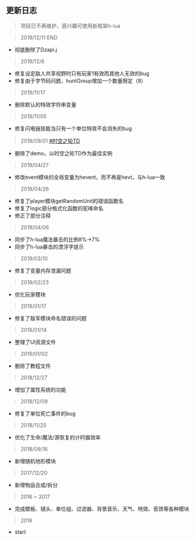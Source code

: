 ## 更新日志

> 项目已不再维护，感兴趣可使用新框架h-lua

> 2019/12/11 END

* 彻底删除了Dzapi.j

> 2019/12/6

* 修复设定敌人共享视野时只有玩家1有效而其他人无效的bug
* 修复由于字节码问题，huntGroup增加一个数量限定（8）

> 2019/11/17

* 删除默认的特效字符串变量

> 2019/11/05

* 修复闪电链技能当只有一个单位特效不会消失的bug

> 2019/09/01 <a href="https://github.com/hunzsig-warcraft3/w3x-hyper-space-td" target="_blank">#时空之轮TD</a>

* 删除了demo，以时空之轮TD作为最佳实例

> 2019/04/27

* 修改event模块的全局变量为hevent，而不再是hevt，与h-lua一致

> 2019/04/26

* 修复了player模块getRandomUnit的错误函数名
* 修复了logic部分格式化函数的驼峰命名
* 修正了部分注释

> 2019/04/06

* 同步了h-lua魔法暴击的比例8%->7%
* 同步了h-lua暴击的漂浮字提示

> 2019/03/10

* 修复了变量内存泄漏问题

> 2019/02/23

* 优化玩家模块

> 2019/01/17

* 修复了敌军模块命名错误的问题

> 2019/01/14

* 整理了UI资源文件

> 2019/01/02

* 删除了教程文件

> 2018/12/27

* 增加了属性系统的功能

> 2018/12/09

* 修复了单位死亡事件的bug

> 2018/11/25

* 优化了生命/魔法/源恢复的计时器效率

> 2018/09/16

* 新增随机地形模块

> 2017/12/20

* 新增物品合成/拆分

> 2016 ~ 2017

* 完成模板、镜头、单位组、过滤器、背景音乐、天气、特效、音效等各种模块

> 2016

* start

